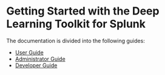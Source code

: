 # Getting Started with the Deep Learning Toolkit for Splunk

The documentation is divided into the following guides:

- [User Guide](user/README.md)
- [Administrator Guide](admin/README.md)
- [Developer Guide](developer/README.md)
